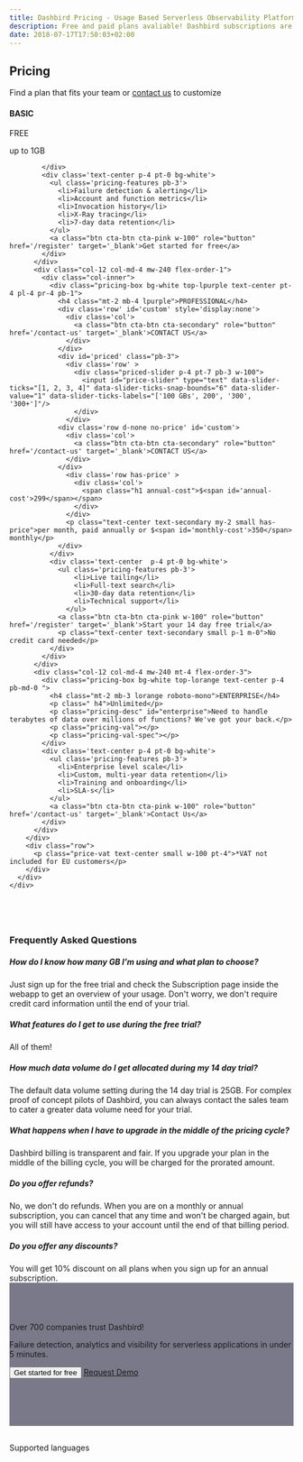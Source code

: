 ```yaml
---
title: Dashbird Pricing - Usage Based Serverless Observability Platform
description: Free and paid plans avaliable! Dashbird subscriptions are priced by usage and measured in GB. The plans currently cover AWS Lambda, AWS X-Ray and API Gateway and offer wide range of monitoring, alerting and debugging features. Great value for money!
date: 2018-07-17T17:50:03+02:00
---
```


<script>
  document
    .querySelector('#navigation ul li.nav-item.pricing')
    .classList
    .add('active')

</script>

<section class="container-fluid triangle-bg pricing-page" >
  <div class="container">
    <div class="row">
      <div class="col text-center mt-5 mb-3">
        <h1 class="roboto-mono">Pricing</h1>
        <p class="h5 mt-3 mb-5 sf-ui-text">Find a plan that fits your team or <a href='/contact-sales'>contact us</a> to customize</p>
      </div>
    </div>
    <div class="row justify-content-md-center align-items-center sf-ui-text">  
      <div class="col-sm-12 col-md-12 mb-5">
        <div class="row">
          <div class="col-12 col-md-4 mw-240 mt-4 flex-order-2">
            <div class="pricing-box bg-white top-lgreen text-center p-4 pb-md-0">
              <h4 class="mt-md-2 mb-md-3 lgreen roboto-mono">BASIC</h4>
              <p class="pricing-val">FREE</p>
              <p class="pricing-val-spec">up to 1GB</p>

            </div>
            <div class='text-center p-4 pt-0 bg-white'>
              <ul class='pricing-features pb-3'>
                <li>Failure detection & alerting</li>
                <li>Account and function metrics</li>
                <li>Invocation history</li>
                <li>X-Ray tracing</li>
                <li>7-day data retention</li>
              </ul>
              <a class="btn cta-btn cta-pink w-100" role="button" href='/register' target='_blank'>Get started for free</a>
            </div>
          </div>
          <div class="col-12 col-md-4 mw-240 flex-order-1">
            <div class="col-inner">
              <div class="pricing-box bg-white top-lpurple text-center pt-4 pl-4 pr-4 pb-1">
                <h4 class="mt-2 mb-4 lpurple">PROFESSIONAL</h4>
                <div class='row' id='custom' style='display:none'>
                  <div class='col'>
                    <a class="btn cta-btn cta-secondary" role="button" href='/contact-us' target='_blank'>CONTACT US</a>
                  </div>
                </div>
                <div id='priced' class="pb-3">
                  <div class='row' >
                    <div class="priced-slider p-4 pt-7 pb-3 w-100">
                      <input id="price-slider" type="text" data-slider-ticks="[1, 2, 3, 4]" data-slider-ticks-snap-bounds="6" data-slider-value="1" data-slider-ticks-labels="['100 GBs', 200', '300', '300+']"/>
                    </div>
                  </div>
                <div class='row d-none no-price' id='custom'>
                  <div class='col'>
                    <a class="btn cta-btn cta-secondary" role="button" href='/contact-us' target='_blank'>CONTACT US</a>
                  </div>
                </div>
                  <div class='row has-price' >
                    <div class='col'>
                      <span class="h1 annual-cost">$<span id='annual-cost'>299</span></span>
                    </div>
                  </div>
                  <p class="text-center text-secondary my-2 small has-price">per month, paid annually or $<span id='monthly-cost'>350</span> monthly</p>
                </div>
              </div>
              <div class='text-center  p-4 pt-0 bg-white'>
                <ul class='pricing-features pb-3'>
                    <li>Live tailing</li>
                    <li>Full-text search</li>
                    <li>30-day data retention</li>
                    <li>Technical support</li>
                  </ul>
                <a class="btn cta-btn cta-pink w-100" role="button" href='/register' target='_blank'>Start your 14 day free trial</a>
                <p class="text-center text-secondary small p-1 m-0">No credit card needed</p>
              </div>
            </div>
          </div>
          <div class="col-12 col-md-4 mw-240 mt-4 flex-order-3">
            <div class="pricing-box bg-white top-lorange text-center p-4 pb-md-0 ">
              <h4 class="mt-2 mb-3 lorange roboto-mono">ENTERPRISE</h4>
              <p class=" h4">Unlimited</p>
              <p class="pricing-desc" id="enterprise">Need to handle terabytes of data over millions of functions? We've got your back.</p>
              <p class="pricing-val"></p>
              <p class="pricing-val-spec"></p>
            </div>
            <div class='text-center p-4 pt-0 bg-white'>
              <ul class='pricing-features pb-3'>
                <li>Enterprise level scale</li>
                <li>Custom, multi-year data retention</li>
                <li>Training and onboarding</li>
                <li>SLA-s</li>
              </ul>
              <a class="btn cta-btn cta-pink w-100" role="button" href='/contact-us' target='_blank'>Contact Us</a>
            </div>
          </div>
        </div>
        <div class="row">
          <p class="price-vat text-center small w-100 pt-4">*VAT not included for EU customers</p>
        </div>
      </div>
    </div>
  </div>
</section>

<section class="container-fluid blue-bg pricing-page" >
    <div class="container">
      <div class="row">
        <div class="col-lg-8 col-12 pb-5 m-auto">
        <h3 class='text-center mb-5 roboto-mono' style='margin-top: 80px;'>Frequently Asked Questions</h3>
        <div class='accordion' id='faqs'>
          <div class='card'>
            <div class="card-header" id="headingOne">
              <h5 class="mb-0"class="btn" type="button" data-toggle="collapse" data-target="#collapseOne" aria-expanded="true" aria-controls="collapseOne">
                  How do I know how many GB I'm using and what plan to choose?
                <!-- </button> -->
              </h5>
            </div>
            <div id="collapseOne" class="collapse hide" aria-labelledby="headingOne" data-parent="#accordionExample">
              <div class="card-body">
                Just sign up for the free trial and check the Subscription page inside the webapp to get an overview of your usage. Don't worry, we don't require credit card information until the end of your trial.
              </div>
            </div>
          </div>
          <div class='card'>
            <div class="card-header" id="headingTwo">
              <h5 class="mb-0" class="btn" type="button" data-toggle="collapse" data-target="#collapseTwo" aria-expanded="true" aria-controls="collapseTwo">
                  What features do I get to use during the free trial?
              </h5>
            </div>
            <div id="collapseTwo" class="collapse hide" aria-labelledby="headingTwo" data-parent="#accordionExample">
              <div class="card-body">
              All of them!
              </div>
            </div>
          </div>
          <div class='card'>
            <div class="card-header" id="headingSix">
              <h5 class="mb-0" class="btn" type="button" data-toggle="collapse" data-target="#collapseSix" aria-expanded="true" aria-controls="collapseSix">
                 How much data volume do I get allocated during my 14 day trial? 
              </h5>
            </div>
            <div id="collapseSix" class="collapse hide" aria-labelledby="headingSix" data-parent="#accordionExample">
              <div class="card-body">
              The default data volume setting during the 14 day trial is 25GB. For complex proof of concept pilots of Dashbird, you can always contact the sales team to cater a greater data volume need for your trial.
              </div>
            </div>
          </div>
          <div class='card'>
            <div class="card-header" id="headingThree">
              <h5 class="mb-0" class="btn" type="button" data-toggle="collapse" data-target="#collapseThree" aria-expanded="true" aria-controls="collapseThree">
                  What happens when I have to upgrade in the middle of the pricing cycle?
              </h5>
            </div>
            <div id="collapseThree" class="collapse hide" aria-labelledby="headingThree" data-parent="#accordionExample">
              <div class="card-body">
                Dashbird billing is transparent and fair. If you upgrade your plan in the middle of the billing cycle, you will be charged for the prorated amount.
              </div>
            </div>
          </div>
          <div class='card'>
            <div class="card-header" id="headingFour">
              <h5 class="mb-0" class="btn" type="button" data-toggle="collapse" data-target="#collapseFour" aria-expanded="true" aria-controls="collapseFour">
                  Do you offer refunds?
              </h5>
            </div>
            <div id="collapseFour" class="collapse hide" aria-labelledby="headingFour" data-parent="#accordionExample">
              <div class="card-body">
                No, we don't do refunds. When you are on a monthly or annual subscription, you can cancel that any time and won't be charged again, but you will still have access to your account until the end of that billing period.
              </div>
            </div>
          </div>
          <div class='card'>
            <div class="card-header" id="headingFive">
              <h5 class="mb-0" class="btn" type="button" data-toggle="collapse" data-target="#collapseFive" aria-expanded="true" aria-controls="collapseFive">
                  Do you offer any discounts?
              </h5>
            </div>
            <div id="collapseFive" class="collapse hide" aria-labelledby="headingFive" data-parent="#accordionExample">
              <div class="card-body">
                You will get 10% discount on all plans when you sign up for an annual subscription.
              </div>
            </div>
          </div>
        </div>
      </div>
    </div>
  </div>
</section>

<section class="container-fluid" style='background-image: url("/images/blake.jpg"); background-size: cover;box-shadow: inset 0 0 0 1000px rgba(35, 34, 61, 0.6); padding-top: 70px; padding-bottom: 70px;'>
    <div class="row justify-content-center">
      <div class="col-lg-6 center p-2 cta-black bg-cta text-center">
        <span class="h3 roboto-mono mt-5 mb-4 d-block">Over 700 companies trust Dashbird!</span>
        <p class="mt-3 lh-3 d-block">Failure detection, analytics and visibility for serverless applications in under 5 minutes.</p>
        <form class='form-inline justify-content-center mt-md-5 mb-5' name="trial-form">
            <button class="d-block d-md-inline cta-btn cta-pink w-md-auto" id='signup' type="submit">Get started for free</button>
            <a href='/contact-us' class="btn btn-default d-block d-md-inline cta-btn cta-transparent w-md-auto request-demo">Request Demo</a>
        </form>
      </div>
    </div>
</section>

<section class="container-fluid dark-bg">
  <div class="row justify-content-center">
    <div class='col-12 col-md-7 text-center' style='padding-top: 30px;'>
        <span class='mx-auto roboto-mono text-light-gray'>Supported languages</span>
      <div class='row content-justify-center align-items-center' style='margin-top: 30px; margin-bottom: 40px;'>
        <div class='col-12 languages-icons '>
          <img class="b-lazy" src="data:image/gif;base64,R0lGODlhAQABAAAAACH5BAEKAAEALAAAAAABAAEAAAICTAEAOw=="  data-src='/images/socialproof/logo-python@2x.png'>
          <img class="b-lazy" src="data:image/gif;base64,R0lGODlhAQABAAAAACH5BAEKAAEALAAAAAABAAEAAAICTAEAOw=="  data-src='/images/socialproof/logo-java@2x.png'>
          <img class="b-lazy" src="data:image/gif;base64,R0lGODlhAQABAAAAACH5BAEKAAEALAAAAAABAAEAAAICTAEAOw=="  data-src='/images/socialproof/logo-csharp@2x.png'>
          <img class="b-lazy" src="data:image/gif;base64,R0lGODlhAQABAAAAACH5BAEKAAEALAAAAAABAAEAAAICTAEAOw=="  data-src='/images/socialproof/logo-nodejs@2x.png'>
          <img class="b-lazy" src="data:image/gif;base64,R0lGODlhAQABAAAAACH5BAEKAAEALAAAAAABAAEAAAICTAEAOw=="  data-src='/images/socialproof/logo-go@2x.png'>
        </div>
      </div>
    </div>
  </div>
</section>

<script>
  fbq('track', 'ViewContent', {
    content_ids: 'pricing',
  });
</script>
